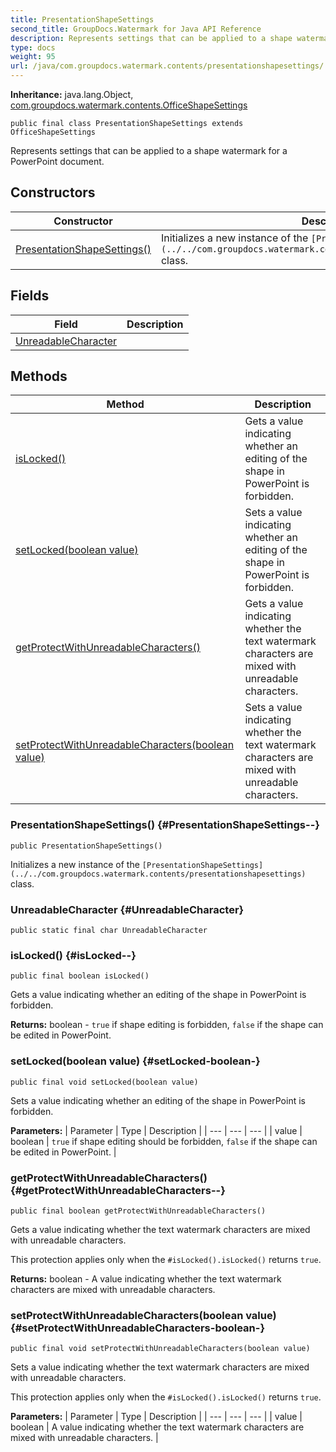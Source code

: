 ```yaml
---
title: PresentationShapeSettings
second_title: GroupDocs.Watermark for Java API Reference
description: Represents settings that can be applied to a shape watermark for a PowerPoint document.
type: docs
weight: 95
url: /java/com.groupdocs.watermark.contents/presentationshapesettings/
---
```

**Inheritance:**
java.lang.Object, [com.groupdocs.watermark.contents.OfficeShapeSettings](../../com.groupdocs.watermark.contents/officeshapesettings)
```
public final class PresentationShapeSettings extends OfficeShapeSettings
```

Represents settings that can be applied to a shape watermark for a PowerPoint document.
## Constructors

| Constructor | Description |
| --- | --- |
| [PresentationShapeSettings()](#PresentationShapeSettings--) | Initializes a new instance of the `[PresentationShapeSettings](../../com.groupdocs.watermark.contents/presentationshapesettings)` class. |
## Fields

| Field | Description |
| --- | --- |
| [UnreadableCharacter](#UnreadableCharacter) |  |
## Methods

| Method | Description |
| --- | --- |
| [isLocked()](#isLocked--) | Gets a value indicating whether an editing of the shape in PowerPoint is forbidden. |
| [setLocked(boolean value)](#setLocked-boolean-) | Sets a value indicating whether an editing of the shape in PowerPoint is forbidden. |
| [getProtectWithUnreadableCharacters()](#getProtectWithUnreadableCharacters--) | Gets a value indicating whether the text watermark characters are mixed with unreadable characters. |
| [setProtectWithUnreadableCharacters(boolean value)](#setProtectWithUnreadableCharacters-boolean-) | Sets a value indicating whether the text watermark characters are mixed with unreadable characters. |
### PresentationShapeSettings() {#PresentationShapeSettings--}
```
public PresentationShapeSettings()
```


Initializes a new instance of the `[PresentationShapeSettings](../../com.groupdocs.watermark.contents/presentationshapesettings)` class.

### UnreadableCharacter {#UnreadableCharacter}
```
public static final char UnreadableCharacter
```




### isLocked() {#isLocked--}
```
public final boolean isLocked()
```


Gets a value indicating whether an editing of the shape in PowerPoint is forbidden.

**Returns:**
boolean - `true` if shape editing is forbidden, `false` if the shape can be edited in PowerPoint.
### setLocked(boolean value) {#setLocked-boolean-}
```
public final void setLocked(boolean value)
```


Sets a value indicating whether an editing of the shape in PowerPoint is forbidden.

**Parameters:**
| Parameter | Type | Description |
| --- | --- | --- |
| value | boolean | `true` if shape editing should be forbidden, `false` if the shape can be edited in PowerPoint. |

### getProtectWithUnreadableCharacters() {#getProtectWithUnreadableCharacters--}
```
public final boolean getProtectWithUnreadableCharacters()
```


Gets a value indicating whether the text watermark characters are mixed with unreadable characters.

This protection applies only when the `#isLocked().isLocked()` returns `true`.

**Returns:**
boolean - A value indicating whether the text watermark characters are mixed with unreadable characters.
### setProtectWithUnreadableCharacters(boolean value) {#setProtectWithUnreadableCharacters-boolean-}
```
public final void setProtectWithUnreadableCharacters(boolean value)
```


Sets a value indicating whether the text watermark characters are mixed with unreadable characters.

This protection applies only when the `#isLocked().isLocked()` returns `true`.

**Parameters:**
| Parameter | Type | Description |
| --- | --- | --- |
| value | boolean | A value indicating whether the text watermark characters are mixed with unreadable characters. |

